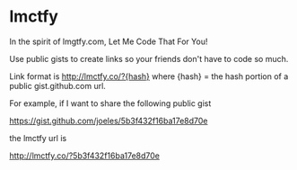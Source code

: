 # lmctfy
In the spirit of lmgtfy.com, Let Me Code That For You!

Use public gists to create links so your friends don't have to code so much.

Link format is http://lmctfy.co/?{hash} where {hash} = the hash portion of a public gist.github.com url. 

For example, if I want to share the following public gist

https://gist.github.com/joeles/5b3f432f16ba17e8d70e

the lmctfy url is

http://lmctfy.co/?5b3f432f16ba17e8d70e

